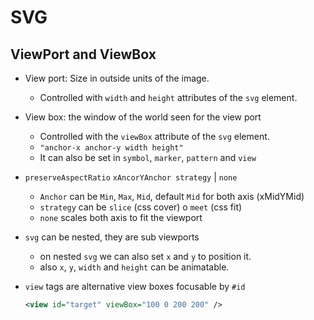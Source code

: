 # SVG

## ViewPort and ViewBox

- View port: Size in outside units of the image.
	- Controlled with `width` and `height` attributes of the `svg` element.
- View box: the window of the world seen for the view port
	- Controlled with the `viewBox` attribute of the `svg` element.
	- `"anchor-x anchor-y width height"`
	- It can also be set in `symbol`, `marker`, `pattern` and `view`

- `preserveAspectRatio`  `xAncorYAnchor strategy` | `none`
	- `Anchor` can be `Min`, `Max`, `Mid`, default `Mid` for both axis (xMidYMid)
	- `strategy` can be `slice` (css cover) o `meet` (css fit)
	- `none` scales both axis to fit the viewport
- `svg` can be nested, they are sub viewports
	- on nested `svg` we can also set `x` and `y` to position it.
	- also `x`, `y`, `width` and `height` can be animatable.
- `view` tags are alternative view boxes focusable by `#id`
	```svg
	<view id="target" viewBox="100 0 200 200" />
	```



